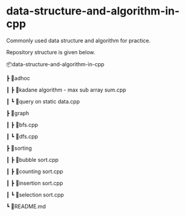 # data-structure-and-algorithm-in-cpp

Commonly used data structure and algorithm for practice.


Repository structure is given below.


📦data-structure-and-algorithm-in-cpp

 ┣ 📂adhoc

 ┃ ┣ 📜kadane algorithm - max sub array sum.cpp

 ┃ ┗ 📜query on static data.cpp

 ┣ 📂graph

 ┃ ┣ 📜bfs.cpp

 ┃ ┗ 📜dfs.cpp

 ┣ 📂sorting

 ┃ ┣ 📜bubble sort.cpp

 ┃ ┣ 📜counting sort.cpp

 ┃ ┣ 📜insertion sort.cpp

 ┃ ┗ 📜selection sort.cpp
 
 ┗ 📜README.md

